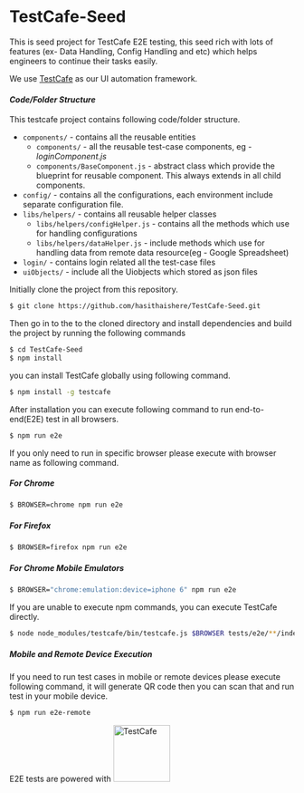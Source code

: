 # TestCafe-Seed

This is seed project for TestCafe E2E testing, this seed rich with lots of features (ex- Data Handling, Config Handling and etc) which helps engineers to continue their tasks easily.

We use [TestCafe](https://github.com/DevExpress/testcafe) as our UI automation framework.


#### _Code/Folder Structure_

This testcafe project contains following code/folder structure.
* `components/` - contains all the reusable entities
  * `components/` - all the reusable test-case components, eg - _loginComponent.js_
  * `components/BaseComponent.js` - abstract class which provide the blueprint for reusable component. This always extends in all child components.
* `config/` - contains all the configurations, each environment include separate configuration file.
* `libs/helpers/` - contains all reusable helper classes
  * `libs/helpers/configHelper.js` - contains all the methods which use for handling configurations
  * `libs/helpers/dataHelper.js` - include methods which use for handling data from remote data resource(eg - Google Spreadsheet)
* `login/` - contains login related all the test-case files
* `uiObjects/` - include all the Uiobjects which stored as json files


Initially clone the project from this repository.
```sh
$ git clone https://github.com/hasithaishere/TestCafe-Seed.git
```

Then go in to the to the cloned directory and install dependencies and build the project by running the following commands
```sh
$ cd TestCafe-Seed
$ npm install
```

you can install TestCafe globally using following command.
```sh
$ npm install -g testcafe
```

After installation you can execute following command to run end-to-end(E2E) test in all browsers.
```sh
$ npm run e2e
```

If you only need to run in specific browser please execute with browser name as following command.

##### For Chrome
```sh
$ BROWSER=chrome npm run e2e
```

##### For Firefox
```sh
$ BROWSER=firefox npm run e2e
```
##### For Chrome Mobile Emulators
```sh
$ BROWSER="chrome:emulation:device=iphone 6" npm run e2e
```
If you are unable to execute npm commands, you can execute TestCafe directly.
```sh
$ node node_modules/testcafe/bin/testcafe.js $BROWSER tests/e2e/**/index.spec.js
```

##### Mobile and Remote Device Execution

If you need to run test cases in mobile or remote devices please execute following command, it will generate QR code then you can scan that and run test in your mobile device.
```sh
$ npm run e2e-remote
```
E2E  tests are powered with <img src="http://mherman.org/assets/img/blog/testcafe.png" alt="TestCafe" width="100">

<br>
